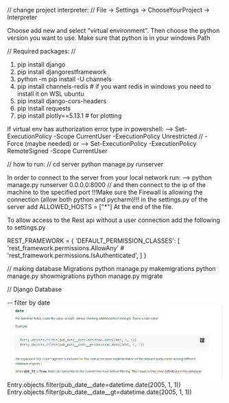// change project interpreter: //
File -> Settings -> ChooseYourProject -> Interpreter

Choose add new and select "virtual environment".
Then choose the python version you want to use.
Make sure that python is in your windows Path

// Required packages: //
1) pip install django
2) pip install djangorestframework
3) python -m pip install -U channels
4) pip install channels-redis # if you want redis in windows you need to install it on WSL ubuntu
5) pip install django-cors-headers
6) pip install requests
7) pip install plotly==5.13.1 # for plotting


If virtual env has authorization error type in powershell:
 --> Set-ExecutionPolicy -Scope CurrentUser -ExecutionPolicy Unrestricted   //  -Force (maybe needed)
 or --> Set-ExecutionPolicy -ExecutionPolicy RemoteSigned -Scope CurrentUser


// how to run: //
cd server
python manage.py runserver

In order to connect to the server from your local network run:
--> python manage.py runserver 0.0.0.0:8000 // and then connect to the ip of the machine to the specified port
!!!Make sure the Firewall is allowing the connection (allow both python and pycharm)!!!
in the settings.py of the server add 
ALLOWED_HOSTS = ["*"]
At the end of the file.

To allow access to the Rest api without a user connection add the following to settings.py

REST_FRAMEWORK = {
    'DEFAULT_PERMISSION_CLASSES': [
        'rest_framework.permissions.AllowAny'  # 'rest_framework.permissions.IsAuthenticated',
    ]
}

// making database Migrations
python manage.py makemigrations
python manage.py showmigrations
python manage.py migrate

// Django Database

-- filter by date
![filter_date.png](filter_date.png)
Entry.objects.filter(pub_date__date=datetime.date(2005, 1, 1))
Entry.objects.filter(pub_date__date__gt=datetime.date(2005, 1, 1))
